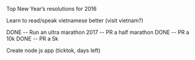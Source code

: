 Top New Year’s resolutions for 2016

Learn to read/speak vietnamese better (visit vietnam?)

DONE -- Run an ultra marathon
2017 -- PR a half marathon
DONE -- PR a 10k
DONE -- PR a 5k

Create node js app (ticktok, days left)
